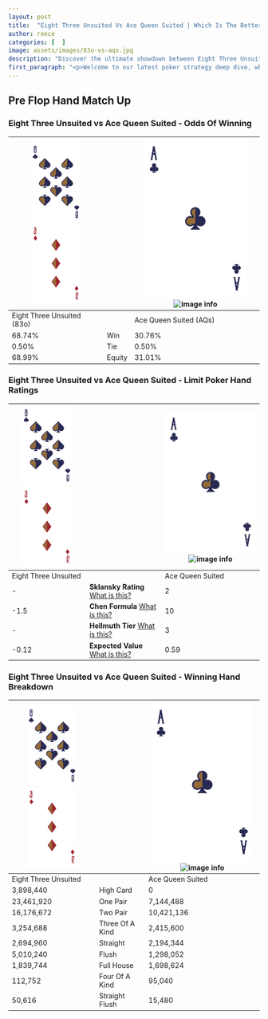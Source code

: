 ```yaml
---
layout: post
title:  "Eight Three Unsuited Vs Ace Queen Suited | Which Is The Better Hand In Poker? A Complete Guide"
author: reece
categories: [  ]
image: assets/images/83o-vs-aqs.jpg
description: "Discover the ultimate showdown between Eight Three Unsuited and Ace Queen Suited in poker! Uncover the odds, strategies, and scenarios where one hand triumphs over the other. Get ready to up your poker game with this thrilling analysis."
first_paragraph: "<p>Welcome to our latest poker strategy deep dive, where we're pitting two distinct hands against each other in a high-stakes showdown: Eight Three Unsuited vs Ace Queen Suited.</p><p>In the dynamic world of poker, every decision counts, and knowing which hand holds the upper hand is key to your success at the table.</p><p>In this article, we'll dissect these two hands, explore the scenarios where one dominates the other, and equip you with the knowledge to make strategic choices that can tip the odds in your favor.</p><p>Get ready to unravel the intriguing dynamics of these poker hands and elevate your game to new heights.</p>"
---
```




[comment]: # (sp0)

## Pre Flop Hand Match Up

<div class="table hand-ratings" markdown="1"> 



### Eight Three Unsuited vs Ace Queen Suited - Odds Of Winning


    
| ![image info](assets/images/hand1/8.png) ![image info](assets/images/hand1/3o.png) |  | ![image info](assets/images/hand2/A.png) ![image info](assets/images/hand2/Qs.png) |
| -------- | -------- | -------- |
| Eight Three Unsuited (83o) |  | Ace Queen Suited (AQs) |
| 68.74% | Win | 30.76% |
| 0.50% | Tie | 0.50% |
| 68.99% | Equity | 31.01% |




[comment]: # (sp1)



### Eight Three Unsuited vs Ace Queen Suited - Limit Poker Hand Ratings


    
| ![image info](assets/images/hand1/8.png) ![image info](assets/images/hand1/3o.png) |  | ![image info](assets/images/hand2/A.png) ![image info](assets/images/hand2/Qs.png) |
| -------- | -------- | -------- |
| Eight Three Unsuited |  | Ace Queen Suited |
| - | **Sklansky Rating** [What is this?](/sklansky-rating-explained) | 2 |
| -1.5 | **Chen Formula** [What is this?](/chen-formula-explained) | 10 |
| - | **Hellmuth Tier** [What is this?](/Hellmuth-tier-explained) | 3 |
| -0.12 | **Expected Value** [What is this?](/expected-value-explained) | 0.59 |




[comment]: # (sp2)



### Eight Three Unsuited vs Ace Queen Suited - Winning Hand Breakdown


    
| ![image info](assets/images/hand1/8.png) ![image info](assets/images/hand1/3o.png) |  | ![image info](assets/images/hand2/A.png) ![image info](assets/images/hand2/Qs.png) |
| -------- | -------- | -------- |
| Eight Three Unsuited |  | Ace Queen Suited |
| 3,898,440 | High Card | 0 |
| 23,461,920 | One Pair | 7,144,488 |
| 16,176,672 | Two Pair | 10,421,136 |
| 3,254,688 | Three Of A Kind | 2,415,600 |
| 2,694,960 | Straight | 2,194,344 |
| 5,010,240 | Flush | 1,298,052 |
| 1,839,744 | Full House | 1,698,624 |
| 112,752 | Four Of A Kind | 95,040 |
| 50,616 | Straight Flush | 15,480 |




[comment]: # (sp3)



</div>

[comment]: # (sp4)



[comment]: # (sp5)

